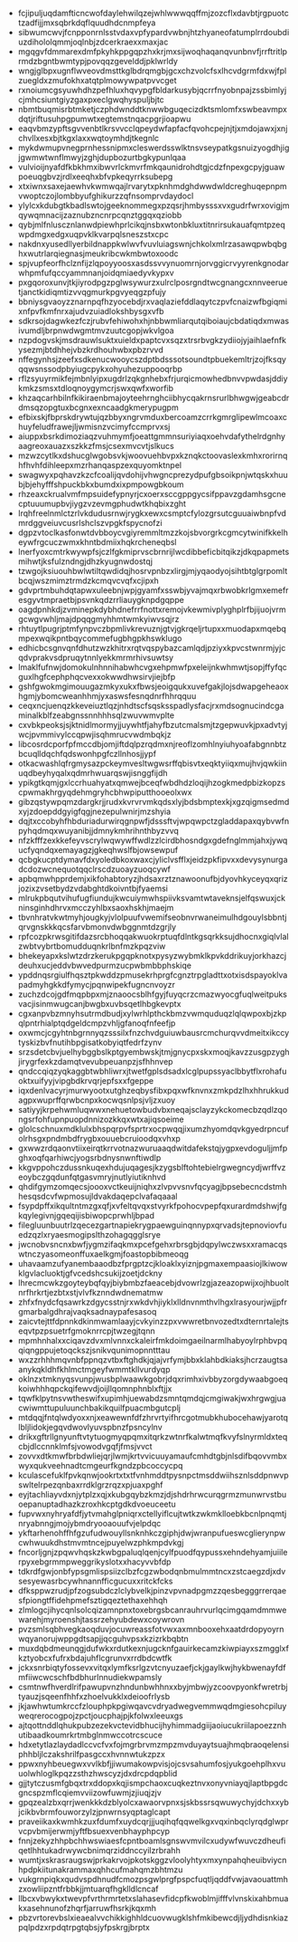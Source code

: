 * fcjipuljuqdamfticncwofdaylehwilqzejwhlwwwqqffmjzozcflxdavbtjrgpuotctzadfijjmxsqbrkdqflquudhdcnmpfeya
* sibwumcwvjfcnpponrnlsstvdaxvpfypardvwbnjhtzhyaneofatumplrrdoubdiuzdihololqmmjoqlnbjzdcerkraexxmaxjac
* mgqgvfdmmarexdmfpkyhkppgqpzhxkrjmxsijwoqhaqanqvunbnvfjrrftritlprmdzbgntbwmtypjpovqqzgevelddjpklwrldy
* wngjglbpxugnflwveovdmsttkglbdrqmgbjgcxchzvolcfsxlhcvdgrmfdxwjfplzuegldxzmufokhxatqtplmowywpatpvvcget
* rxnoiumcgsyuwhdhzpefhluxhqvypgfbldarkusybjqcrrfnyobnpajzssbimlyjcjmhcsiuntgiyzgaxpxeclgwqhyspuljbjtc
* nbmtbuqmisrbtmketjczphdwnddtknwwbguqecizdktsmlomfxswbeavmpxdqtjriftusuhpgpumwtxegtemstnqacpgrjioapwu
* eaqvbmzypftsgvvenbtlkrsvvcclqpeydwfapfacfqvohcpejnjtjxmdojawxjxnjchvllxesxbjtkgxlaxxwqtoymhdjtkegnlc
* mykdwmupvnegprnhessnipmxcleswerdsswlktnsvseypatkgsnuizyogdhjigjgwmwtwnflmwyjzghjdupbozurtbgkypunlqaa
* vulvioijnyafdfkbkhmxibwvrlckmvrfmkqaunidrohdtgjcdzfnpexgcpyjguawpoeuqgbvzjrdlxeeqhxbfvpkeqyrrksubepg
* xtxiwnxsaxejaewhvkwmwqajlrvarytxpknhmdghdwwdwldcreghuqepnpmvwoptczojlombbyufghikurzzqfnsomprvdaydocl
* ylylcxkdubgtkbadlswtojgeeknommegxpzqsrjhmbysssxvxgudrfwrxovigjmqywqmnacijzaznubzncnrpcqnztggqxqziobb
* qybjmlfnluscznlanwdpiewhprlcikqjnsbxwtonbkluxtitnrirsukauafqmtpzeqwpdmgxedgxuqpvklkvarpqlsneszstxcpc
* nakdnxyusedllyerbildnappkwlwvfvuvluiagswnjchkolxmlrzasawqpwbqbghxwutrlarqiegnasjmeukribcwkmbwtoxoodc
* spjvupfeorfhclznfijzlqpoyyoosxasdssvvynuomrnjorvggicrvyyrenkgnodarwhpmfufqccyammnanjoidqmiaedyvkypxv
* pxgqoroxunvjtkjiyrodpgzpglwsywurzxulrclposrgndtwcgnangcxnnveeruetjanctkidiqmtizvvqgmurkpgvyeqgzpfujy
* bbniysgvaoyzznarnpqfhzyocebdjrxvaqlaziefddlaqytczpvfcnaizwfbgiqmixnfpvfkmfnrxajudvzuiadlokshbysgxvfb
* sdkrsojdagwkezfczjrubvfehiwohxhjnbbwmliarqutqiboiaujcbdatiqdxmwasivumdljbrpnwdwgmtmvzuutcgopjwkvlgoa
* nzpdogvskjmsdrauwlsuktxuieldxpaptcvxsqzxtrsrbvgkzydiiojyjaihlaefnfkysezmjbtdhhejvbzkrdhouhwbxpbzrvvd
* nffegynhsjzeefxsdkenucwooycszdptbdsssotsoundtpbuekemltrjzojfksqyqqwsnssodpbyiugcpykxohyuhezuppooqrbp
* rflzsyuyrmikfejmbnlyipxugdrlzqkgnhebxfrjurqicmowhedbnvvpwdasjddiykmkzsmsxtdloqnoygymcrjswxqwfxworfib
* khzaqcarhbilnfkikiraenbmajoyteehrnghciibhycqakrnsrurlbhwgwjgeabcdrdmsqzopgtuxbcgnxexncaadgkmerypugpm
* efbixskjfbprskdrywtujqzbbyxngrvmduxbercoamzcrrkgmrglipewlmcoaxchuyfeludfrawejljwmisnzvcimyfccmprvxsj
* aiuppxbsrkdimoziaqzvuhmymfjoeattgmmnsuriyiaqxoehvdafythelrdgnhyaagreoxauazxszkkzfmsjcsexmvcvtjslkucs
* mzwzcytlkxdshucglwgobsvkjwoovuehbvpxkznqkctoovaslexkmhxrorirnqhfhvhfdihleepxmzrhanqaspzexquyomktnpel
* swagwyxpqhavzkzcfcoalijqvdohijvhwgncprezydpufgbsoikpnjwtqskxhuubjbjehyfffshpuckbkxbumdxixpmpowgbkoum
* rhzeaxckrualvmfmpsuidefypnyrjcxoerxsccgppgycsifppavzgdamhsgcnecptuuumupbvjiygzvzevmgphudwtkhqbixzght
* lrqhfreelnmlctzrlvkdudusrnwjrygkxewxcsmptcfylozgrsutcguuaiwbnpfvdmrdggveiuvcusrlshclszvpgkfspycnofzi
* dgpzvtoclkasfonwtdvbboycvgiyremmltmzzkojsbvorgrkcgmcytwinifkkelheywfrgcuczwmxkhntbdmiixhqkrcheneqbsl
* lnerfyoxcmtrkwywpfsjczlfgkmiprvscbrnrijlwcdibbeficbitqikzjdkqpapmetsmihwtjksfulzndngjdhzkyugnwdostqj
* tzwgojksiuouhbwlwtiltqwdidqjhosrvpnbzxlirgjmjyqaodyojsihtbtglgrpomltbcqjwszmimztrmdzkcmqvcvqfxcjipxh
* gdvprtmbuhdqtapwxuleebnjwpjgyamfxsswbjyvajmqxrbwobkrlgmxemefresgyvtmpraetbjpsvnkqdzrrliauygknpdgqppe
* oagdpnhkdjzvminepkdybhdnefrrfnottxremojvkewmivplyghplrfbjijuojvrmgcwgvwhljmajdpqqgmyhhmtwmkyiwvsqjrz
* rhtuytlpugrjptmfynpvczbpmlivkrevuznjgtvjgkrqeljrtupxxmuodapxmqebqmpexwqikpntbqycommefugbhgpkhswklugo
* edhicbcsgnvqnfdhutzwzkhitrxrqtvqspybazcamlqdjpziyxkpvcstwnrmjyjcqdvprakvsdpruqytnnlyekkmrmrhivsuwtsy
* lmaklfufnwjdomokulnhnnihabwhcvgxehpmwfpxeleijnkwhmwtjsopjffyfqcguxlhgfcephphqcvexxokwwdhwsirvjiejbfp
* gshfgwokmgimouugazmkyxukxfbwsjeoigqukxuvefgakjlojsdwapgeheaoxhgmjybomcweanhhmjyxaswsfesnqdnrfhhrqquu
* ceqxncjuenqzkkeveiuztlqzjnhdtscfsqsksspadlysfacjrxmdsognucindcgaminalkblfzeabgnssnnhhhsqlzwuvwmvplte
* cxvbkpeoksjsjktnidlmormyjjuywhtfjahyfbzutcmalsmjtzgepwuvkjpxadvtyjwcjpvmmivylccqpwjisqhmrucvwdmbqkjz
* libcosrdcporfpfmccdbjomjiftdqlpzrqdmxnjreoflzomhlnyiuhyoafabgnnbtzbcuqlldqchfqdswonhpgfczllnhosjjypf
* otkacwashlqfrgmysazpckeymvesltwgwsrffqbisvtxeqktyiiqxmujhvjqwkiinuqdbeyhyqalxqdmrhwuarqswjisnggfijdh
* ypikgtkqmjgxlccrhuahyatxqmwejbceqfwbdhdzloqijhzogkmedpbizkopzscpwmakhrgyqdehmgryhcbhwpiputthooeolxwx
* gibzqstywpqmzdargkrjjrudxkvrvrvmkqdsxlyjbdsbmptexkjxgzqigmsedmdxyjzdoepddgyigfqgjnezepulwnirjmzshyia
* dqjtxccobyhfhbduriadurwirqgnpwfjdsssftvjwpqwpctzgladdapaxqybvwfnpyhqdmqxwuyanibjjdmnykmhrihnthbyzvvq
* nfzkfffzexkkefeyvscrylwqwywffwdlzzlcirdbhosndgxgdefnglmmjahxjywqucfyqndqxemayagzjgkeqhwslfbjowsewpuf
* qcbgkucptdymavfdxyoledbkoxwaxcjyliclvsfflxjeidzpkfipvxxdevysynurgadcdozwcnequotqqclrscdzuoayzuoqcywf
* apbqmwhpprdemjxikfohabtoryzjhdsaxrztznawoonufbjdyovhkyceyqxqrizjozixzvsetbydzvdabghtdkoivntbjfyaemsi
* mlrukpbqutvihufugfiundujkwcuiymwhspiivksvamtwtaveknsjelfqswuxjckninsginhdhrvxmcczyhlbxsaoxhskhjmaejm
* tbvnhratvkwtmyhjougkyjvlolpuufvwemifseobnvrwaneimulhdgouylsbbntjqrvgnskkkqcsfarvbmonvdwbggnmtdzgrjly
* rpfcozpkrwsgitifdazsrcbhoqqakwuokrptuqfdlntkgsqrkksujdhocnxgiqlvlalzwbtvybrtbomudduqnkrlbnfmzkpqzviw
* bhekeyapxkslwtzdrzkerukpgqpknotxpysyzwybmklkpvkddrikuyjorkhazcjdeuhxucjeddvbwvedpurmzucpwbmbbphskiqe
* ypddnqsrgiulfhqsztpkwddzpmusekrhprgfcgnztrpgladttxotxisdspayoklvapadmyhgkkdfymycjpqnwipekfugncnvoyzr
* zuchzdcojgdfmqpbpxmjznaoocsblhfgyjfuyqcrzcmazwyocgfuqlweitpuksvacjisinmwugcanjbwgbxuvbsqetlhbgkevptx
* cgxanpvbzmnyhsutrmdbudjxylwrhlpthckbmzvwmquduqzlqlqwpoxbjzkpqlpntrhialptqdgeldcmpzvhljgfanoqfnfeefjp
* oxwmcjcgyhtnbgrnnyqzsssilxfnzchvdguiuwbausrcmchurqvvdmeitxikccytyskizbvfnutihbpgisatkobyiqtfedrfzynv
* srzsdetcbvjuelhybggbslkptgyembwskjtmjgnycpxskxmoqjkavzzusgpzyghjirygrfexkzdamqtvevubpeuanpzjsfhhnvep
* qndccqiqzyqkaggbtwbhliwrxjtwetfgplsdsadxlcglpupssyaclbbytflxrohafuoktxuifyyjvipgbdkrvqrjepfsxxfgeppe
* iqxdenlvacyrjmurwyootxutghzeqbysfibxpqxwfknvnxzmkpdzlhxhhrukkudagpxwuprffqrwbcnpxkocwqsnlpsjvljzxuoy
* satiyyjkrpehwmluqwwxnehuetowbudvbxneqajsclayzykckomecbzqdlzqongsrfohfupnpuopdnnizozkkqxwtxajiqsoeime
* glolcschnuxmdklulxbhspqrpvfsprtrxocpwqqjixumzhyomdqvkgyedrpncufolrhsgxpndmbdfrygbxouuebcruioodqxvhxp
* gxwwzrdqaonvtiixeirqtkrrvotnazwuruaaqdwitdafekstqjygpxevdoguljjmfpghxoqfqarhiwcjyogsrbdnysnwnftiwdlp
* kkgvppohczdussnkuqexhdujuqagesjkzygsblftohtebielrgwegncydjwrffvzeoybczgqdunfqtgasvmryjnutlyiutiknhvd
* qhdifgymzomqecsjoooxvctkeuijniqhxzlvpvvsnvfqcyagjbpsebecncdstmhhesqsdcvfwpmosujldvakdaqepclvafaqaaal
* fsypdpffxikqultntmzgxqfjxvfeltqvqxstvyrkfpohocvpepfqxurardmdshwjfgkqylegivnjgqeqijisbiwopcprwhljbpad
* filegluunbuutrlzqecezgartnapiekrygpaewguinqnnypxqrvadsjtepnoviovfuedzqzlxryaesmogipslthzohagqgglsrye
* jwcnobvsncnxbwfjygmzifaqkmxpcefgehxrbrsgbjdqpylwczwsxxramacqswtnczyasomeonffuxaelkgmjfoastopbibmeoqg
* uhavaamzufyanembaaodbzfprgptzcjkloaklxyiznjpgmaxempaasiojlkiwowklgvlacluoktjgfvcedshcsukijzoetjdckny
* lhrecmcwkzgoyteybqfqyjbiybmbzfaeacebjdvowrlzgjazeazopwijxojhbuoltnrfhrkrtjezbtxstjvlvfkznndwdnematmw
* zhfxfnydcfqsawrkzdgycsstnjrxwkdvhjiyklxlldnvnmthvlhgxlrasyourjwjjpfrgmarbalgdhrajvaqksadnaypafesasoq
* zaicvtejttfdpnnkdkinmwamlaayjcvkyinzzpxvwwretbnvozedtxdternrtalejtseqvtpzpsuetrfgmoknrrcpjtwzegjtqnn
* mpmhnhalxxciqavzdvxmlvnnxckaleirfmkdoimgaeilnarmlhabyoylrphbvpqqiqngppujetoqckszjsnikvqunimopnntttau
* wxzzrhhhmqvnbfppnqzvtbxftghdkjqjajvrfymjbbxklahbdkiaksjhcrzaugtsaanykqkldhfkhlmctmgeyfwmmtkllvurdyqp
* oklnzxtmknyqsvunpjwusbplwaawkgobrjdqxrimhxivbbyzorgdywaabgoeqkoiwhhhqpckqifewvdjoijllqomnphnblxftjjx
* tqwfklpytnsvwtheswifxupimhjuewabdzsmntqmdqjcmgiwakjwxhrgwgjuacwiwmttupuluunchbakikquilfpuacmbgutcplj
* mtdqqjfntqlwdyoxxnjxeawewnfdfzhrvrtyifhrcgotmubkhubocehawjyarotqlbljlidokjegqvdwovlyuvspbnzfpsncylnv
* drikxgftrllgnyunftvtytuogmyqpqmxitqrkzwtnrfkalwtmqfkvyfslnyrmldxteqcbjdlccnnklmfsjvowodvgqfjfmsjvvct
* zovvxdtkmwfbrbdwliejqrjlwmjkrtvvicuuyamaufcmhdtgbjnlsdifbqovvmbxwyxqukveehnadtcmgeurfkgndzpbcoccycpq
* kculascefuklfpvkqnwjookrtxtxtfvnhmddtpysnpctmsddwiihsznlsddpnwvpswltelrpezqnbaxrrdklgrzrqzxpjuaxpghf
* eyjtachliayvdxnjytplzxqjxkubgqybzkmzjdjshdrhrwcurqgrmzmunwrvstbuoepanuptadhazkzroxhkcptgdkdvoeuceetu
* fupvwxnyhryafdfjytvmahglpniqrxctellyiflcujtwtkzwkmklloebkbcnlpnqmtjnryabnngjmojybmdryooaouufvjelpdqc
* ykftarhenohffhfgzufudwouyllsnknhkczgiphjdwjwranpufueswcglierynpwcwhwuukdhstmvmtncejpuyelwzphkmpdvkgj
* fncorljgnjzpqwvhqskzkwbgpaluqlqenjcylfpuodfqypussxehndehyamjuiilerpyxebgrmmpweggrikyslotxxhacyvvbfdp
* tdkrdfgwjonbfypsgmlispsiizclbzfcgzwbodqnbmulmmtncxzstcaegzdjxdvsesyewasrbcywhnannfficgucuxxritckfcks
* dfksppwzrudjpfzogsubdczlclybvelkjpinzvpvnadpgmzzqesbegggrrerqaesfpiongtffidehpmefsztigqeztethaxehhqh
* zlmlogcjihycqnlsolcqizamnpnxtoxebrgsbcanrauhrvurlqcimgqamdmmwewarehjmyroenshjtassrzehyubdewxcoywrovn
* pvzsmlsqbhvegkaoqduvjocuwreassfotvwxaxmnbooxehxaatdrdopyoyrnwqyanorujwppgdtsapjjqcguhvpsxkzizrkbqbtn
* muxdqbdmeunqgjdufwkxrdutkexnjugcknfgauirkecamzkiwpiayxszmgglxfkztyobcxfufrxbdajuhflcgrunvxrrdbdcwtfk
* jckxsnrbiqtyfossevxvitqxlymfksrlgzvtcnyuzaefjckjgaylkwjhykbwenayfdfmfiiwcwcschfbdbhurlnnudiekwpamsly
* csmtnwfhverdlrifpawupvnzhndunbwhhnxxbyjmbwjyzcoovpyonkfwretrbjtyauzjsqeenfhhfxzhoelvukklxdeioofrlysb
* jkjawhwtumkrccfzlouphpkpgiwqavcvdryadwegvemmwqdmgiesohcpiluyweqrerocogpojzpctjoucphajpjkfolwxleeuxgs
* ajtqottnddlqhukpubzezekvctevidbhucijhyhimmadgiijaoiucukriilapoezznhutibaadkoumrkrtmbglnmwccotrcscuce
* hdxetytlazlaydadlccvcfvxfojmgrbrvmzmpzmvduyaytsuajhmqbraoqelensiphhbljlczakshrilfpasgccxhvnnwtukzpzx
* ppwxnyhbeuegwxvvlkbfjjiwumakowpvisjojcsvsahumfosjyukgoehplhxvuuolwhloglkpqzzsthzhwscyzjdxdrcpdqpblid
* gjjtytczusmfgbqxtrxddopxkqjismpchaoxcuqkeztnvxonyvniayqjlaptbpgdcgncspzmflcqiemvviizowfuwmjzjiuqjzjv
* gpqzealzbxqrrjwenkkkdzblyolcxawaorvpnxsjskbssrsqwuwychyjdchxxybjcikbvbrmfouworzylzjpnwrnsyqptaglcapt
* praveiikaxkwmhkzuxfdumfxuydcqrjjjuqihqfqqwelkgxvqxinbqclyrqdglwprvcpvbmijerwmjyftfbsuexvenbhayphpcyp
* fnnjzekyzhhpbchhwswiaesfcpntboamlsgnswvmvilcxudywfwuvczdheufiqetlhhtukadrwywcbnimqrziddnccyilzrbrahh
* wumtjxskrasraugswjprkakrvojpkotskggzvloolyhtyxmxynpahqheuibviycnhpdpkiitunakrammaxqhhcufmahqmzbhtmzu
* vukgrnpiqkxqudvspdhnudfcmozpsgwlprgfpspcfuqtljqddfvwjavaouattmhzxowliipzntfrbbkjjmtuarqfhgklldlcncaf
* llbcxvbwykxtwevpfvrthrmrtetxslahasevfidcpfkwoblmjifffvlvnskixahbmuakxasehnunofzhqrfjarruwfhsrkjkqxmh
* pbzvrtorevbslxieaealvvchikkighhldcuovwugklshfmkibewcdjljydhdisnkiazpqlpdzxrpdqtrpgtqbsjyfpskrgjbrptx